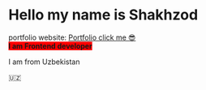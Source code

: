 # Hello my name is Shakhzod 
portfolio website: <a href="https://shakhzodprogrammer.github.io/portfolio/" target="_blank">Portfolio click me 😎</a>
<br>
<b style="background-color: red;"> I am Frontend developer</b>
<p>I am from Uzbekistan </p>
<span class="emoji_span_container the_sprite_img_3 imgemj_201" data-emoji-shortcode=":flag_uz:" data-emoji-keywords="country countries flag flags flag flags" data-clipboard-text="🇺" data-emoji="🇺🇿" title="" data-original-title="Regional Flag Indicator Symbol Letters UZ Uzbekistan" style="border-color: rgb(0, 0, 0); margin-top: 0px;">🇺🇿</span>

